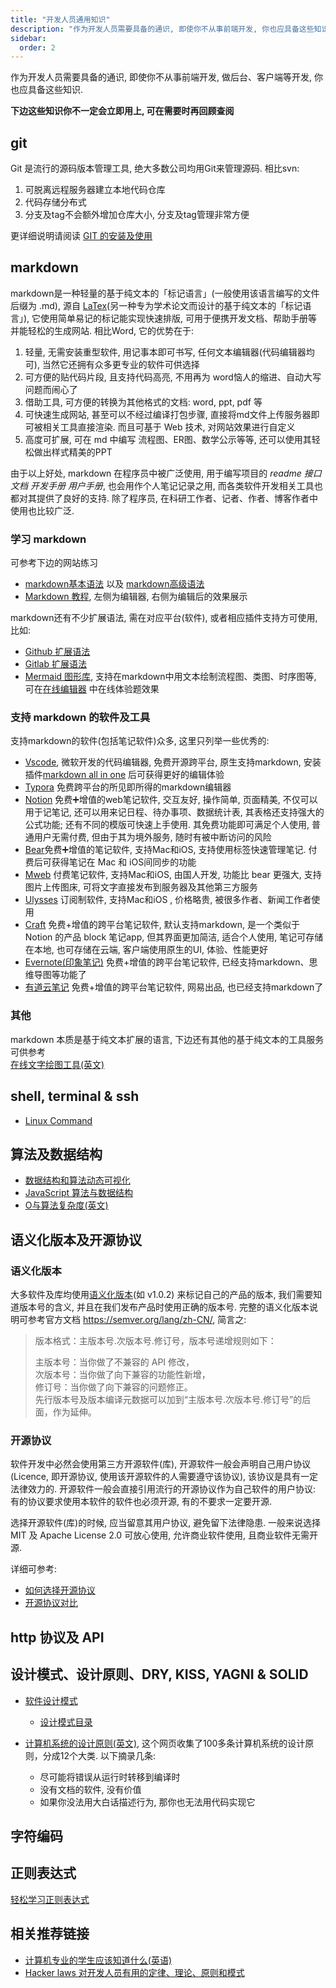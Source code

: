 ```yaml
---
title: "开发人员通用知识"
description: "作为开发人员需要具备的通识, 即使你不从事前端开发, 你也应具备这些知识."
sidebar:
  order: 2
---
```


作为开发人员需要具备的通识, 即使你不从事前端开发, 做后台、客户端等开发, 你也应具备这些知识. 

**下边这些知识你不一定会立即用上, 可在需要时再回顾查阅**

## git 
Git 是流行的源码版本管理工具, 绝大多数公司均用Git来管理源码. 相比svn:
1. 可脱离远程服务器建立本地代码仓库
2. 代码存储分布式
3. 分支及tag不会额外增加仓库大小, 分支及tag管理非常方便

更详细说明请阅读 [GIT 的安装及使用](/frontend-guideline/basic/git)


## markdown
markdown是一种轻量的基于纯文本的「标记语言」(一般使用该语言编写的文件后缀为 .md), 源自 [LaTex](https://www.latex-project.org/)(另一种专为学术论文而设计的基于纯文本的「标记语言」), 它使用简单易记的标记能实现快速排版, 可用于便携开发文档、帮助手册等并能轻松的生成网站. 相比Word, 它的优势在于:
1. 轻量, 无需安装重型软件, 用记事本即可书写, 任何文本编辑器(代码编辑器均可), 当然它还拥有众多更专业的软件可供选择
2. 可方便的贴代码片段, 且支持代码高亮, 不用再为 word恼人的缩进、自动大写问题而闹心了
3. 借助工具, 可方便的转换为其他格式的文档: word, ppt, pdf 等
4. 可快速生成网站, 甚至可以不经过编译打包步骤, 直接将md文件上传服务器即可被相关工具直接渲染. 而且可基于 Web 技术, 对网站效果进行自定义
5. 高度可扩展, 可在 md 中编写 流程图、ER图、数学公示等等, 还可以使用其轻松做出样式精美的PPT

由于以上好处, markdown 在程序员中被广泛使用, 用于编写项目的 *readme* *接口文档* *开发手册* *用户手册*, 也会用作个人笔记记录之用, 而各类软件开发相关工具也都对其提供了良好的支持. 除了程序员, 在科研工作者、记者、作者、博客作者中使用也比较广泛.

### 学习 markdown
可参考下边的网站练习
* [markdown基本语法](https://wizardforcel.gitbooks.io/markdown-simple-world/2.html) 以及 [markdown高级语法](https://wizardforcel.gitbooks.io/markdown-simple-world/3.html)
* [Markdown 教程](https://www.zybuluo.com/mdeditor), 左侧为编辑器, 右侧为编辑后的效果展示

markdown还有不少扩展语法, 需在对应平台(软件), 或者相应插件支持方可使用, 比如:
* [Github 扩展语法](https://guides.github.com/features/mastering-markdown/#GitHub-flavored-markdown)
* [Gitlab 扩展语法](https://gitlab.com/help/user/markdown#gitlab-flavored-markdown-gfm)
* [Mermaid 图形库](https://mermaid-js.github.io/mermaid/#/flowchart), 支持在markdown中用文本绘制流程图、类图、时序图等, 可在[在线编辑器](https://mermaid-js.github.io/mermaid-live-editor/) 中在线体验题效果

### 支持 markdown 的软件及工具
支持markdown的软件(包括笔记软件)众多, 这里只列举一些优秀的:
* [Vscode](https://code.visualstudio.com/), 微软开发的代码编辑器, 免费开源跨平台, 原生支持markdown, 安装插件[markdown all in one](https://marketplace.visualstudio.com/items?itemName=yzhang.markdown-all-in-one) 后可获得更好的编辑体验
* [Typora](https://typora.io/) 免费跨平台的所见即所得的markdown编辑器
* [Notion](https://www.notion.so/) 免费➕增值的web笔记软件, 交互友好, 操作简单, 页面精美, 不仅可以用于记笔记, 还可以用来记日程、待办事项、数据统计表, 其表格还支持强大的公式功能; 还有不同的模版可快速上手使用. 其免费功能即可满足个人使用, 普通用户无需付费, 但由于其为境外服务, 随时有被中断访问的风险
* [Bear](https://bear.app/)免费➕增值的笔记软件, 支持Mac和iOS, 支持使用标签快速管理笔记. 付费后可获得笔记在 Mac 和 iOS间同步的功能
* [Mweb](https://zh.mweb.im/) 付费笔记软件, 支持Mac和iOS, 由国人开发, 功能比 bear 更强大, 支持图片上传图床, 可将文字直接发布到服务器及其他第三方服务
* [Ulysses](https://ulysses.app/) 订阅制软件, 支持Mac和iOS , 价格略贵, 被很多作者、新闻工作者使用
* [Craft](https://craft.do/) 免费+增值的跨平台笔记软件, 默认支持markdown, 是一个类似于 Notion 的产品 block 笔记app, 但其界面更加简洁, 适合个人使用, 笔记可存储在本地, 也可存储在云端, 客户端使用原生的UI, 体验、性能更好
* [Evernote(印象笔记)](https://evernote.com/) 免费+增值的跨平台笔记软件, 已经支持markdown、思维导图等功能了
* [有道云笔记](https://note.youdao.com/) 免费+增值的跨平台笔记软件, 网易出品, 也已经支持markdown了

### 其他
markdown 本质是基于纯文本扩展的语言, 下边还有其他的基于纯文本的工具服务可供参考  
[在线文字绘图工具(英文)](https://smusamashah.github.io/text-to-diagram)

## shell, terminal & ssh
- [Linux Command](https://github.com/jaywcjlove/linux-command)

## 算法及数据结构

- [数据结构和算法动态可视化](https://visualgo.net/zh)
- [JavaScript 算法与数据结构](https://github.com/trekhleb/javascript-algorithms/blob/master/README.zh-CN.md)
- [O与算法复杂度(英文)](https://algodaily.com/lessons/understanding-big-o-and-algorithmic-complexity)

## 语义化版本及开源协议
### 语义化版本
大多软件及库均使用[语义化版本](https://semver.org/lang/zh-CN/)(如 v1.0.2) 来标记自己的产品的版本, 我们需要知道版本号的含义, 并且在我们发布产品时使用正确的版本号. 完整的语义化版本说明可参考官方文档 <https://semver.org/lang/zh-CN/>, 简言之:
> 版本格式：主版本号.次版本号.修订号，版本号递增规则如下：
> 
> 主版本号：当你做了不兼容的 API 修改，  
> 次版本号：当你做了向下兼容的功能性新增，  
> 修订号：当你做了向下兼容的问题修正。  
> 先行版本号及版本编译元数据可以加到“主版本号.次版本号.修订号”的后面，作为延伸。

### 开源协议
软件开发中必然会使用第三方开源软件(库), 开源软件一般会声明自己用户协议(Licence, 即开源协议, 使用该开源软件的人需要遵守该协议), 该协议是具有一定法律效力的. 开源软件一般会直接引用流行的开源协议作为自己软件的用户协议: 有的协议要求使用本软件的软件也必须开源, 有的不要求一定要开源.

选择开源软件(库)的时候, 应当留意其用户协议, 避免留下法律隐患. 一般来说选择 MIT 及 Apache License 2.0 可放心使用, 允许商业软件使用, 且商业软件无需开源.

详细可参考: 
* [如何选择开源协议](https://www.ruanyifeng.com/blog/2011/05/how_to_choose_free_software_licenses.html)
* [开源协议对比](http://choosealicense.online/licenses/)


## http 协议及 API

## 设计模式、设计原则、DRY, KISS, YAGNI & SOLID

* [软件设计模式](https://refactoringguru.cn/design-patterns)
  * [设计模式目录](https://refactoringguru.cn/design-patterns/catalog)

* [计算机系统的设计原则(英文)](https://embeddedartistry.com/blog/2018/04/26/embedded-rules-of-thumb/), 这个网页收集了100多条计算机系统的设计原则，分成12个大类. 以下摘录几条:
  * 尽可能将错误从运行时转移到编译时
  * 没有文档的软件, 没有价值
  * 如果你没法用大白话描述行为, 那你也无法用代码实现它

## 字符编码

## 正则表达式
[轻松学习正则表达式](https://github.com/ziishaned/learn-regex/blob/master/translations/README-cn.md)

## 相关推荐链接

- [计算机专业的学生应该知道什么(英语)](http://matt.might.net/articles/what-cs-majors-should-know/)
- [Hacker laws 对开发人员有用的定律、理论、原则和模式](https://github.com/nusr/hacker-laws-zh)
